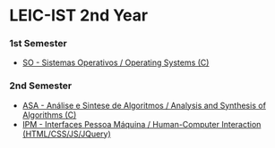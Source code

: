 # LEIC-IST 2nd Year

### 1st Semester
* [SO - Sistemas Operativos / Operating Systems (C)](SO)

### 2nd Semester
* [ASA - Análise e Sintese de Algoritmos / Analysis and Synthesis of Algorithms (C)](ASA)
* [IPM - Interfaces Pessoa Máquina / Human-Computer Interaction (HTML/CSS/JS/JQuery)](IPM)
